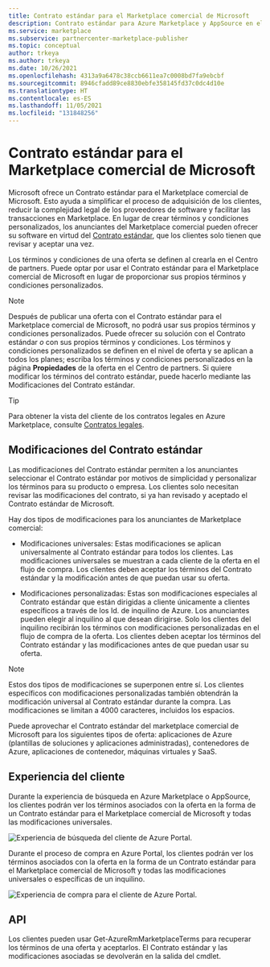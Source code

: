 ```yaml
---
title: Contrato estándar para el Marketplace comercial de Microsoft
description: Contrato estándar para Azure Marketplace y AppSource en el Centro de partners
ms.service: marketplace
ms.subservice: partnercenter-marketplace-publisher
ms.topic: conceptual
author: trkeya
ms.author: trkeya
ms.date: 10/26/2021
ms.openlocfilehash: 4313a9a6478c38ccb6611ea7c0008bd7fa9ebcbf
ms.sourcegitcommit: 8946cfadd89ce8830ebfe358145fd37c0dc4d10e
ms.translationtype: HT
ms.contentlocale: es-ES
ms.lasthandoff: 11/05/2021
ms.locfileid: "131848256"
---
```

# <a name="standard-contract-for-microsoft-commercial-marketplace"></a>Contrato estándar para el Marketplace comercial de Microsoft

Microsoft ofrece un Contrato estándar para el Marketplace comercial de Microsoft. Esto ayuda a simplificar el proceso de adquisición de los clientes, reducir la complejidad legal de los proveedores de software y facilitar las transacciones en Marketplace. En lugar de crear términos y condiciones personalizados, los anunciantes del Marketplace comercial pueden ofrecer su software en virtud del [Contrato estándar](https://go.microsoft.com/fwlink/?linkid=2041178), que los clientes solo tienen que revisar y aceptar una vez.

Los términos y condiciones de una oferta se definen al crearla en el Centro de partners. Puede optar por usar el Contrato estándar para el Marketplace comercial de Microsoft en lugar de proporcionar sus propios términos y condiciones personalizados.

>[!Note]
>Después de publicar una oferta con el Contrato estándar para el Marketplace comercial de Microsoft, no podrá usar sus propios términos y condiciones personalizados. Puede ofrecer su solución con el Contrato estándar *o* con sus propios términos y condiciones. Los términos y condiciones personalizados se definen en el nivel de oferta y se aplican a todos los planes; escriba los términos y condiciones personalizados en la página **Propiedades** de la oferta en el Centro de partners. Si quiere modificar los términos del contrato estándar, puede hacerlo mediante las Modificaciones del Contrato estándar.

> [!TIP]
> Para obtener la vista del cliente de los contratos legales en Azure Marketplace, consulte [Contratos legales](/marketplace/legal-contracts).

## <a name="standard-contract-amendments"></a>Modificaciones del Contrato estándar

Las modificaciones del Contrato estándar permiten a los anunciantes seleccionar el Contrato estándar por motivos de simplicidad y personalizar los términos para su producto o empresa. Los clientes solo necesitan revisar las modificaciones del contrato, si ya han revisado y aceptado el Contrato estándar de Microsoft.

Hay dos tipos de modificaciones para los anunciantes de Marketplace comercial:

* Modificaciones universales: Estas modificaciones se aplican universalmente al Contrato estándar para todos los clientes. Las modificaciones universales se muestran a cada cliente de la oferta en el flujo de compra. Los clientes deben aceptar los términos del Contrato estándar y la modificación antes de que puedan usar su oferta.

* Modificaciones personalizadas: Estas son modificaciones especiales al Contrato estándar que están dirigidas a cliente únicamente a clientes específicos a través de los Id. de inquilino de Azure. Los anunciantes pueden elegir al inquilino al que desean dirigirse. Solo los clientes del inquilino recibirán los términos con modificaciones personalizadas en el flujo de compra de la oferta.  Los clientes deben aceptar los términos del Contrato estándar y las modificaciones antes de que puedan usar su oferta.

>[!Note]
>Estos dos tipos de modificaciones se superponen entre sí. Los clientes específicos con modificaciones personalizadas también obtendrán la modificación universal al Contrato estándar durante la compra. Las modificaciones se limitan a 4000 caracteres, incluidos los espacios.

Puede aprovechar el Contrato estándar del marketplace comercial de Microsoft para los siguientes tipos de oferta: aplicaciones de Azure (plantillas de soluciones y aplicaciones administradas), contenedores de Azure, aplicaciones de contenedor, máquinas virtuales y SaaS.

## <a name="customer-experience"></a>Experiencia del cliente

Durante la experiencia de búsqueda en Azure Marketplace o AppSource, los clientes podrán ver los términos asociados con la oferta en la forma de un Contrato estándar para el Marketplace comercial de Microsoft y todas las modificaciones universales.

![Experiencia de búsqueda del cliente de Azure Portal.](media/marketplace-publishers-guide/azure-discovery-process.png)

Durante el proceso de compra en Azure Portal, los clientes podrán ver los términos asociados con la oferta en la forma de un Contrato estándar para el Marketplace comercial de Microsoft y todas las modificaciones universales o específicas de un inquilino.

![Experiencia de compra para el cliente de Azure Portal.](media/marketplace-publishers-guide/azure-purchase-process.png)

## <a name="api"></a>API

Los clientes pueden usar Get-AzureRmMarketplaceTerms para recuperar los términos de una oferta y aceptarlos. El Contrato estándar y las modificaciones asociadas se devolverán en la salida del cmdlet.
